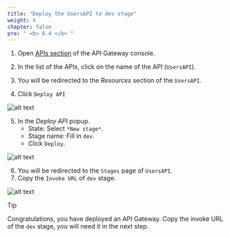 ```yaml
---
title: "Deploy the UsersAPI to dev stage"
weight: 4
chapter: false
pre: " <b> 6.4 </b> "
---
```


1. Open [APIs section](https://console.aws.amazon.com/apigateway/main/apis) of the API Gateway console.
2. In the list of the APIs, click on the name of the API (`UsersAPI`).
3. You will be redirected to the _Resources_ section of the `UsersAPI`.

4. Click `Deploy API`

![alt text](/images/workshop-2/API-Gateway--usersAPI--deploy-API.jpg)

5. In the _Deploy API_ popup.
   - State: Select `*New stage*`.
   - Stage name: Fill in `dev`.
   - Click `Deploy`.

![alt text](/images/workshop-2/API-Gateway--usersAPI--deploy-API--stage.jpg)

6. You will be redirected to the `Stages` page of `UsersAPI`.
7. Copy the `Invoke URL` of `dev` stage.

![alt text](/images/workshop-2/API-Gateway--usersAPI--stage--invoke-URL.jpg)

> [!TIP]
> Congratulations, you have deployed an API Gateway. Copy the invoke URL of the `dev` stage, you will need it in the next step.
